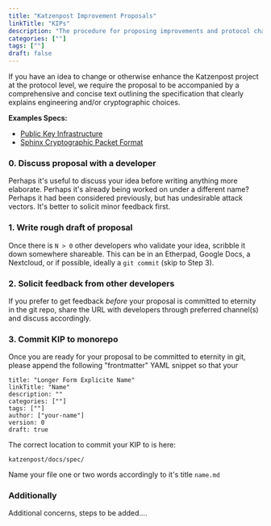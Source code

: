 ```yaml
---
title: "Katzenpost Improvement Proposals"
linkTitle: "KIPs"
description: "The procedure for proposing improvements and protocol changes to the Katzenpost project."
categories: [""]
tags: [""]
draft: false
---
```


If you have an idea to change or otherwise enhance the Katzenpost project at the
protocol level, we require the proposal to be accompanied by a comprehensive and
concise text outlining the specification that clearly explains engineering
and/or cryptographic choices.

**Examples Specs:**

- [Public Key Infrastructure](/docs/specs/pki/)
- [Sphinx Cryptographic Packet Format](/docs/specs/sphinx/)

### 0. Discuss proposal with a developer

Perhaps it's useful to discuss your idea before writing anything more elaborate.
Perhaps it's already being worked on under a different name? Perhaps it had been
considered previously, but has undesirable attack vectors. It's better to solicit minor
feedback first.

### 1. Write rough draft of proposal

Once there is `N > 0` other developers who validate your idea, scribble it down
somewhere shareable. This can be in an Etherpad, Google Docs, a Nextcloud, or if
possible, ideally a `git commit` (skip to Step 3).

### 2. Solicit feedback from other developers

If you prefer to get feedback *before* your proposal is committed to eternity in
the git repo, share the URL with developers through preferred channel(s) and
discuss accordingly.

### 3. Commit KIP to monorepo

Once you are ready for your proposal to be committed to eternity in git, please
append the following "frontmatter" YAML snippet so that your

```
title: "Longer Form Explicite Name"
linkTitle: "Name"
description: ""
categories: [""]
tags: [""]
author: ["your-name"] 
version: 0
draft: true
```

The correct location to commit your KIP to is here:

```
katzenpost/docs/spec/
```

Name your file one or two words accordingly to it's title `name.md`

### Additionally

Additional concerns, steps to be added....
